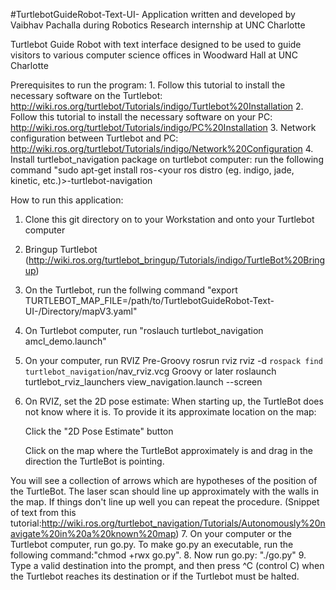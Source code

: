 #TurtlebotGuideRobot-Text-UI-
Application written and developed by Vaibhav Pachalla during Robotics Research internship at UNC Charlotte

Turtlebot Guide Robot with text interface designed to be used to guide visitors to various computer science offices in Woodward Hall at UNC Charlotte

Prerequisites to run the program:
    1. Follow this tutorial to install the necessary software on the Turtlebot:               http://wiki.ros.org/turtlebot/Tutorials/indigo/Turtlebot%20Installation
    2. Follow this tutorial to install the necessary software on your PC:
    http://wiki.ros.org/turtlebot/Tutorials/indigo/PC%20Installation
    3. Network configuration between Turtlebot and PC:
    http://wiki.ros.org/turtlebot/Tutorials/indigo/Network%20Configuration
    4. Install turtlebot_navigation package on turtlebot computer:
    run the following command "sudo apt-get install ros-<your ros distro (eg. indigo, jade, kinetic, etc.)>-turtlebot-navigation

How to run this application:
1. Clone this git directory on to your Workstation and onto your Turtlebot computer
2. Bringup Turtlebot (http://wiki.ros.org/turtlebot_bringup/Tutorials/indigo/TurtleBot%20Bringup)
3. On the Turtlebot, run the follwing command "export TURTLEBOT_MAP_FILE=/path/to/TurtlebotGuideRobot-Text-UI-/Directory/mapV3.yaml"
4. On Turtlebot computer, run "roslauch turtlebot_navigation amcl_demo.launch"
5. On your computer, run RVIZ
Pre-Groovy
rosrun rviz rviz -d `rospack find turtlebot_navigation`/nav_rviz.vcg
Groovy or later
roslaunch turtlebot_rviz_launchers view_navigation.launch --screen
6. On RVIZ, set the 2D pose estimate:
When starting up, the TurtleBot does not know where it is. To provide it its approximate location on the map:

    Click the "2D Pose Estimate" button

    Click on the map where the TurtleBot approximately is and drag in the direction the TurtleBot is pointing. 

You will see a collection of arrows which are hypotheses of the position of the TurtleBot. The laser scan should line up approximately with the walls in the map. If things don't line up well you can repeat the procedure. 
(Snippet of text from this tutorial:http://wiki.ros.org/turtlebot_navigation/Tutorials/Autonomously%20navigate%20in%20a%20known%20map)
7. On your computer or the Turtlebot computer, run go.py. To make go.py an executable, run the following command:"chmod +rwx go.py".
8. Now run go.py: "./go.py"
9. Type a valid destination into the prompt, and then press ^C (control C) when the Turtlebot reaches its destination or
if the Turtlebot must be halted.
